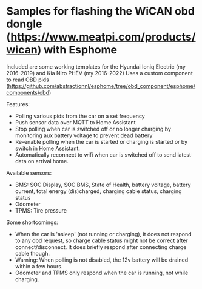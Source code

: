 # Samples for flashing the WiCAN obd dongle (https://www.meatpi.com/products/wican) with Esphome

Included are some working templates for the Hyundai Ioniq Electric (my 2016-2019) and Kia Niro PHEV (my 2016-2022) 
Uses a custom component to read OBD pids (https://github.com/abstractionnl/esphome/tree/obd_component/esphome/components/obd)

Features:
 - Polling various pids from the car on a set frequency
 - Push sensor data over MQTT to Home Assistant
 - Stop polling when car is switched off or no longer charging by monitoring aux battery voltage to prevent dead battery
 - Re-enable polling when the car is started or charging is started or by switch in Home Assistant.
 - Automatically reconnect to wifi when car is switched off to send latest data on arrival home.

 Available sensors:
 - BMS: SOC Display, SOC BMS, State of Health, battery voltage, battery current, total energy (dis)charged, charging cable status, charging status
 - Odometer
 - TPMS: Tire pressure

Some shortcomings:
 - When the car is 'asleep' (not running or charging), it does not respond to any obd request, so charge cable status might not be correct after connect/disconnect. It does briefly respond after connecting charge cable though.
 - Warning: When polling is not disabled, the 12v battery will be drained within a few hours.
 - Odometer and TPMS only respond when the car is running, not while charging.